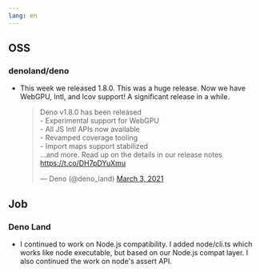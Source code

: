 ```yaml
---
lang: en
---
```


## OSS

### denoland/deno

- This week we released 1.8.0. This was a huge release. Now we have WebGPU, Intl, and lcov support! A significant release in a while.

  <blockquote class="twitter-tweet"><p lang="en" dir="ltr">Deno v1.8.0 has been released<br>- Experimental support for WebGPU<br>- All JS Intl APIs now available<br>- Revamped coverage tooling<br>- Import maps support stabilized<br>...and more. Read up on the details in our release notes <a href="https://t.co/DH7pDYuXmu">https://t.co/DH7pDYuXmu</a></p>&mdash; Deno (@deno_land) <a href="https://twitter.com/deno_land/status/1366908901401182214?ref_src=twsrc%5Etfw">March 3, 2021</a></blockquote> <script async src="https://platform.twitter.com/widgets.js" charset="utf-8"></script>

## Job

### Deno Land

- I continued to work on Node.js compatibility. I added node/cli.ts which works like node executable, but based on our Node.js compat layer. I also continued the work on node's assert API.
